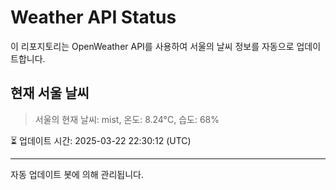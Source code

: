 
# Weather API Status

이 리포지토리는 OpenWeather API를 사용하여 서울의 날씨 정보를 자동으로 업데이트합니다.

## 현재 서울 날씨
> 서울의 현재 날씨: mist, 온도: 8.24°C, 습도: 68%

⏳ 업데이트 시간: 2025-03-22 22:30:12 (UTC)

---
자동 업데이트 봇에 의해 관리됩니다.
